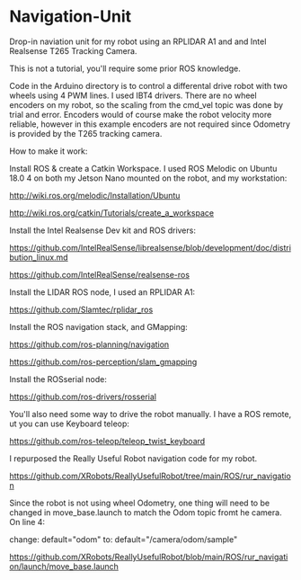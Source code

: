 # Navigation-Unit

Drop-in naviation unit for my robot using an RPLIDAR A1 and and Intel Realsense T265 Tracking Camera.

This is not a tutorial, you'll require some prior ROS knowledge.

Code in the Arduino directory is to control a differental drive robot with two wheels using 4 PWM lines. I used IBT4 drivers. There are no wheel encoders on my robot, so the scaling from the cmd_vel topic was done by trial and error. Encoders would of course make the robot velocity more reliable, however in this example encoders are not required since Odometry is provided by the T265 tracking camera.

How to make it work:

Install ROS & create a Catkin Workspace. I used ROS Melodic on Ubuntu 18.0 4 on both my Jetson Nano mounted on the robot, and my workstation:

http://wiki.ros.org/melodic/Installation/Ubuntu

http://wiki.ros.org/catkin/Tutorials/create_a_workspace

Install the Intel Realsense Dev kit and ROS drivers:

https://github.com/IntelRealSense/librealsense/blob/development/doc/distribution_linux.md

https://github.com/IntelRealSense/realsense-ros

Install the LIDAR ROS node, I used an RPLIDAR A1:

https://github.com/Slamtec/rplidar_ros

Install the ROS navigation stack, and GMapping:

https://github.com/ros-planning/navigation

https://github.com/ros-perception/slam_gmapping

Install the ROSserial node:

https://github.com/ros-drivers/rosserial

You'll also need some way to drive the robot manually. I have a ROS remote, ut you can use Keyboard teleop:

https://github.com/ros-teleop/teleop_twist_keyboard

I repurposed the Really Useful Robot navigation code for my robot.

https://github.com/XRobots/ReallyUsefulRobot/tree/main/ROS/rur_navigation

Since the robot is not using wheel Odometry, one thing will need to be changed in move_base.launch to match the Odom topic fromt he camera. On line 4:

change: default="odom"
to: default="/camera/odom/sample"

https://github.com/XRobots/ReallyUsefulRobot/blob/main/ROS/rur_navigation/launch/move_base.launch




